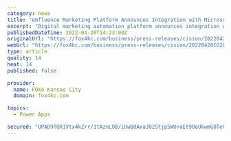 ```yaml
---
category: news
title: "emfluence Marketing Platform Announces Integration with Microsoft Power Apps"
excerpt: "Digital marketing automation platform announces integration with Microsoft Power Apps, providing powerful marketing automation capabilities to Power Apps. KANSAS CITY, Mo., April 20, 2022 ..."
publishedDateTime: 2022-04-20T14:23:00Z
originalUrl: "https://fox4kc.com/business/press-releases/cision/20220420CG28201/emfluence-marketing-platform-announces-integration-with-microsoft-power-apps/"
webUrl: "https://fox4kc.com/business/press-releases/cision/20220420CG28201/emfluence-marketing-platform-announces-integration-with-microsoft-power-apps/"
type: article
quality: 14
heat: 14
published: false

provider:
  name: FOX4 Kansas City
  domain: fox4kc.com

topics:
  - Power Apps

secured: "UPAD9TQR1Vtx4kZrr/1tAznLO8/iUwBdAxaJO2Stjp5WU+aEt9OoUkwmG0TeU5rH/D6h5TSGUNfZWZ3m7bTKEnc3/Fae0YZCZpwpd31oOgNJGiuOk8tEjRRKB1PkHogmu4TiVZG4TCyczKEK0GNq8Tx/3Jn1Yy/PKb2xfbj+kwPeag7OSEWiVx2bSkLndDnU6S9zttDUOygPRa4YkbhbgiOXba25/vBPaWGR5YM5vRcYdVX22ClvE+EWGNVle1+vzRVxWuOJCq1po9qJWz7aQ8iKSBIIgraQe6RU8cr0OgjxnshIHzsKxxw8VvBTHm8iZPGSBmMCxbweEps7TxhcsHZXckY6G4pfwKEaJFTiE+M=;h+SX1uoGop05LMPfw48ssw=="
---
```


